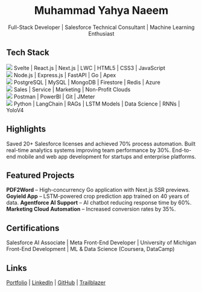 <h1 align="center">Muhammad Yahya Naeem</h1>
<p align="center">
  Full-Stack Developer | Salesforce Technical Consultant | Machine Learning Enthusiast
</p>

<h2>Tech Stack</h2>
<p>
  <img src="https://img.shields.io/badge/Frontend-3498db?style=for-the-badge&labelColor=1f2d3d&color=3498db&logo=javascript&logoColor=white"/>  
  Svelte | React.js | Next.js | LWC | HTML5 | CSS3 | JavaScript  
  <br/>
  <img src="https://img.shields.io/badge/Backend-e67e22?style=for-the-badge&labelColor=1f2d3d&color=e67e22&logo=node.js&logoColor=white"/>  
  Node.js | Express.js | FastAPI | Go | Apex  
  <br/>
  <img src="https://img.shields.io/badge/Databases-9b59b6?style=for-the-badge&labelColor=1f2d3d&color=9b59b6&logo=postgresql&logoColor=white"/>  
  PostgreSQL | MySQL | MongoDB | Firestore | Redis  | Azure 
  <br/>
  <img src="https://img.shields.io/badge/Salesforce-f39c12?style=for-the-badge&labelColor=1f2d3d&color=f39c12&logo=salesforce&logoColor=white"/>  
  Sales | Service | Marketing | Non-Profit Clouds  
  <br/>
  <img src="https://img.shields.io/badge/Testing%20Tools-2ecc71?style=for-the-badge&labelColor=1f2d3d&color=2ecc71&logo=testing-library&logoColor=white"/>  
  Postman | PowerBI | Git | JMeter  
  <br/>
  <img src="https://img.shields.io/badge/ML%20%26%20AI-c0392b?style=for-the-badge&labelColor=1f2d3d&color=c0392b&logo=python&logoColor=white"/>  
  Python | LangChain | RAGs | LSTM Models | Data Science  | RNNs | YoloV4 
</p>

<h2>Highlights</h2>
<p>
  Saved 20+ Salesforce licenses and achieved 70% process automation.  
  Built real-time analytics systems improving team performance by 30%.  
  End-to-end mobile and web app development for startups and enterprise platforms.  
</p>

<h2>Featured Projects</h2>
<p>
  <strong>PDF2Word</strong> – High-concurrency Go application with Next.js SSR previews.  
  <strong>Goyield App</strong> – LSTM-powered crop prediction app trained on 40 years of data.  
  <strong>Agentforce AI Support</strong> – AI chatbot reducing response time by 60%.  
  <strong>Marketing Cloud Automation</strong> – Increased conversion rates by 35%.  
</p>

<h2>Certifications</h2>
<p>
  Salesforce AI Associate | Meta Front-End Developer | University of Michigan Front-End Development | ML & Data Science (Coursera, DataCamp)
</p>

<h2>Links</h2>
<p>
  <a href="https://yahya-naeem.netlify.app/">Portfolio</a> | 
  <a href="https://www.linkedin.com/in/yahyanaeem">LinkedIn</a> | 
  <a href="https://github.com/Yahya-Naeem">GitHub</a> | 
  <a href="https://www.salesforce.com/trailblazer/yahya-naeem">Trailblazer</a>
</p>
